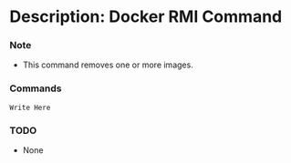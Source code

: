 # Description: Docker RMI Command

### Note
* This command removes one or more images.

### Commands
```
Write Here
```

### TODO
* None
